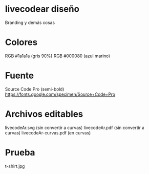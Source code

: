 # livecodear diseño
Branding y demás cosas

# Colores
RGB #1a1a1a (gris 90%)
RGB #000080 (azul marino)

# Fuente
Source Code Pro (semi-bold)
https://fonts.google.com/specimen/Source+Code+Pro

# Archivos editables
livecodeAr.svg (sin convertir a curvas)
livecodeAr.pdf (sin convertir a curvas)
livecodeAr-curvas.pdf (en curvas)

# Prueba
t-shirt.jpg





